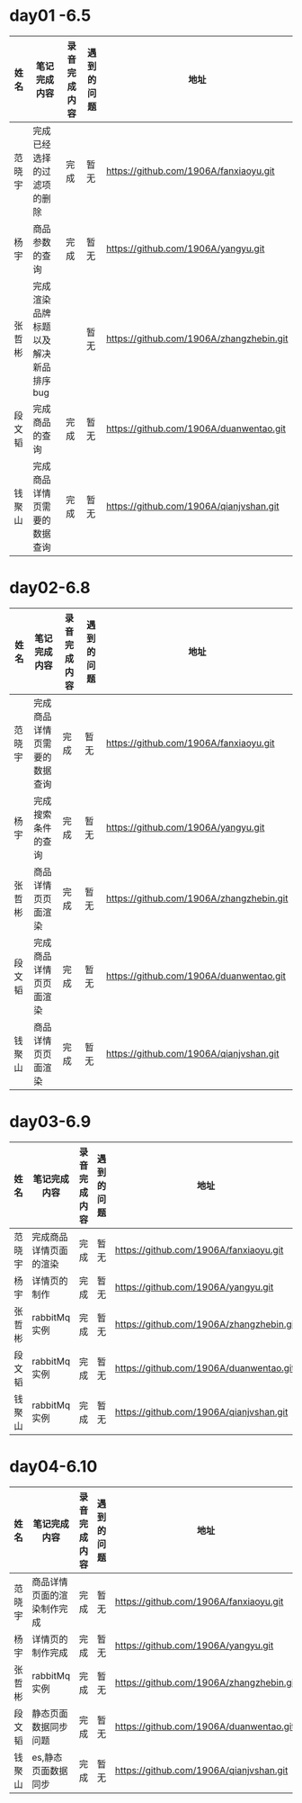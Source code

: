 # day01 -6.5

| 姓名   | 笔记完成内容                        | 录音完成内容 | 遇到的问题 | 地址                                     |
| ------ | ----------------------------------- | ------------ | ---------- | ---------------------------------------- |
| 范晓宇 | 完成已经选择的过滤项的删除          | 完成         | 暂无       | https://github.com/1906A/fanxiaoyu.git   |
| 杨宇   | 商品参数的查询                      | 完成         | 暂无       | https://github.com/1906A/yangyu.git      |
| 张哲彬 | 完成渲染品牌标题以及解决新品排序bug |              | 暂无       | https://github.com/1906A/zhangzhebin.git |
| 段文韬 | 完成商品的查询                      | 完成         | 暂无       | https://github.com/1906A/duanwentao.git  |
| 钱聚山 | 完成商品详情页需要的数据查询        | 完成         | 暂无       | https://github.com/1906A/qianjvshan.git  |

# day02-6.8

| 姓名   | 笔记完成内容                 | 录音完成内容 | 遇到的问题 | 地址                                     |
| ------ | ---------------------------- | ------------ | ---------- | ---------------------------------------- |
| 范晓宇 | 完成商品详情页需要的数据查询 | 完成         | 暂无       | https://github.com/1906A/fanxiaoyu.git   |
| 杨宇   | 完成搜索条件的查询           | 完成         | 暂无       | https://github.com/1906A/yangyu.git      |
| 张哲彬 | 商品详情页页面渲染           | 完成         | 暂无       | https://github.com/1906A/zhangzhebin.git |
| 段文韬 | 完成商品详情页页面渲染       | 完成         | 暂无       | https://github.com/1906A/duanwentao.git  |
| 钱聚山 | 商品详情页页面渲染           | 完成         | 暂无       | https://github.com/1906A/qianjvshan.git  |

# day03-6.9

| 姓名   | 笔记完成内容           | 录音完成内容 | 遇到的问题 | 地址                                     |
| ------ | ---------------------- | ------------ | ---------- | ---------------------------------------- |
| 范晓宇 | 完成商品详情页面的渲染 | 完成         | 暂无       | https://github.com/1906A/fanxiaoyu.git   |
| 杨宇   | 详情页的制作           | 完成         | 暂无       | https://github.com/1906A/yangyu.git      |
| 张哲彬 | rabbitMq实例           | 完成         | 暂无       | https://github.com/1906A/zhangzhebin.git |
| 段文韬 | rabbitMq实例           | 完成         | 暂无       | https://github.com/1906A/duanwentao.git  |
| 钱聚山 | rabbitMq实例           | 完成         | 暂无       | https://github.com/1906A/qianjvshan.git  |

# day04-6.10

| 姓名   | 笔记完成内容               | 录音完成内容 | 遇到的问题 | 地址                                     |
| ------ | -------------------------- | ------------ | ---------- | ---------------------------------------- |
| 范晓宇 | 商品详情页面的渲染制作完成 | 完成         | 暂无       | https://github.com/1906A/fanxiaoyu.git   |
| 杨宇   | 详情页的制作完成           | 完成         | 暂无       | https://github.com/1906A/yangyu.git      |
| 张哲彬 | rabbitMq实例               | 完成         | 暂无       | https://github.com/1906A/zhangzhebin.git |
| 段文韬 | 静态页面数据同步问题       | 完成         | 暂无       | https://github.com/1906A/duanwentao.git  |
| 钱聚山 | es,静态页面数据同步        | 完成         | 暂无       | https://github.com/1906A/qianjvshan.git  |

